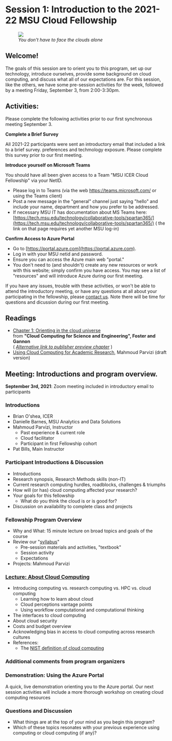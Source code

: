 # Session 1: Introduction to the 2021-22 MSU Cloud Fellowship

<figure>    
  <img src="../img/facing_the_atlantic_clouds_psbills_2021.gif" />
  <figcaption><em>You don't have to face the clouds alone</em></figcaption>
</figure>


## Welcome! 

The goals of this session are to orient you to this program, set up our technology, introduce ourselves, provide some background on cloud computing, and discuss what all of our expectations are.    For this session, like the others, we have some pre-session activities for the week, followed by a meeting Friday, September 3, from 2:00-3:30pm.  


## Activities:

Please complete the following activities prior to our first synchronous meeting September 3. 

**Complete a Brief Survey**

All 2021-22 participants were sent an introductory email that included a link to a brief survey.  preferences and techmology exposure.   Please complete this survey prior to our first meeting. 


**Introduce yourself on Microsoft Teams**
 
You should have all been given access to a Team "MSU ICER Cloud Fellowship" via your NetID.  

  * Please log in to Teams (via the web https://teams.microsoft.com/ or using the Teams client)
  * Post a new message in the "general" channel just saying "hello" and include your name, department and how you prefer to be addressed.   
  * If necessary MSU IT has documentation about MS Teams here:  [https://tech.msu.edu/technology/collaborative-tools/spartan365/](https://tech.msu.edu/technology/collaborative-tools/spartan365/)  ( the link on that page requires yet another MSU log-in)

**Confirm Access to Azure Portal**

  * Go to [https://portal.azure.com](https://portal.azure.com).
  * Log in with your MSU netid and password.
  * Ensure you can access the Azure main web "portal."  
  * You don't need to (and shouldn't) create any new resources or work with this website; simply confirm you have access.   You may see a list of "resources" and will introduce Azure during our first meeting. 

If you have any issues, trouble with these activities, or won't be able to attend the introductory meeting, or have any questions at all about your participating in the fellowship, please [contact us](contact.md).  Note there will be time for questions and dicussion during our first meeting. 

## Readings  

  * [Chapter 1: Orienting in the cloud universe](https://s3.us-east-2.amazonaws.com/a-book/Orienting.html) <br>from **"Cloud Computing for Science and Engineering", Foster and Gannon**  
     ( *[Alternative link to publisher preview chapter](https://mitpress.ublish.com/ereader/239/?preview#page/1)*  )
  * [Using Cloud Computing for Academic Research](../references/DRAFT_cloud_computing_for_academic_research_parvizi_2021.pdf), Mahmoud Parvizi (draft version)

    
## Meeting: Introductions and program overview. 

**September 3rd, 2021**:   Zoom meeting included in introductory email to participants 

### Introductions
  * Brian O'shea, ICER
  * Danielle Barnes, MSU Analytics and Data Solutions
  * Mahmoud Parvizi, Instructor
     - Past experience & current role
     - Cloud facilitator
     - Participant in first Fellowship cohort
  * Pat Bills, Main Instructor
  
### Participant Introductions & Discussion

  * Introductions
  * Research synopsis, Research Methods skills (non-IT)
  * Current research computing hurdles, roadblocks, challenges & triumphs
  * How will (or has) cloud computing affected your research?
  * Your goals for this fellowship
    * What do you think the cloud is or is good for?
  * Discussion on availability to complete class and projects
  
### Fellowship Program Overview

  * Why and What: 15 minute lecture on broad topics and goals of the course 
  * Review our "[syllabus](../index.md#syllabus)"
     * Pre-session materials and activities, "textbook"
     * Session activity
     * Expectations
  * Projects: Mahmoud Parvizi

### [Lecture: About Cloud Computing](lecture_introduction_to_cloud_computing_research.md)
  
  * Introducing computing vs. research computing vs. HPC vs. cloud computing
     - Learning how to learn about cloud
     - Cloud perceptions vantage points
     - Using workflow computational and computational thinking 
  * The interfaces to cloud computing 
  * About cloud security
  * Costs and budget overview
  * Acknowledging bias in access to cloud computing across research cultures
  * References: 
     * The [NIST definition of cloud computing](https://nvlpubs.nist.gov/nistpubs/Legacy/SP/nistspecialpublication800-145.pdf) 
  
### Additional comments from program organizers

### Demonstration: Using the Azure Portal

A quick, live demonstration orienting you to the Azure portal.  Our next session activities will include a more thorough workshop on creating cloud computing resources

### Questions and Discussion

  - What things are at the top of your mind as you begin this program?  
  - Which of these topics resonates with your previous experience using computing or cloud computing (if any)?
